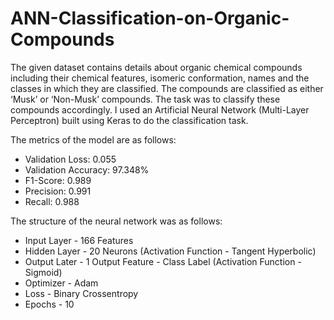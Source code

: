 # ANN-Classification-on-Organic-Compounds

The given dataset contains details about organic chemical compounds including their chemical features, isomeric conformation, names and the classes in which they are classified. The compounds are classified as either ‘Musk’ or ‘Non-Musk’ compounds. The task was to classify these compounds accordingly. I used an Artificial Neural Network (Multi-Layer Perceptron) built using Keras to do the classification task. 

The metrics of the model are as follows:
+ Validation Loss: 0.055
+ Validation Accuracy: 97.348%
+ F1-Score: 0.989
+ Precision: 0.991
+ Recall: 0.988

The structure of the neural network was as follows:
+ Input Layer - 166 Features
+ Hidden Layer - 20 Neurons (Activation Function - Tangent Hyperbolic)
+ Output Later - 1 Output Feature - Class Label (Activation Function - Sigmoid)
+ Optimizer - Adam
+ Loss - Binary Crossentropy
+ Epochs - 10
